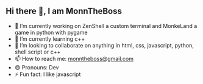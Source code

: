 ## Hi there 👋, I am MonnTheBoss

- 🔭 I’m currently working on ZenShell a custom terminal and MonkeLand a game in python with pygame
- 🌱 I’m currently learning c++
- 👯 I’m looking to collaborate on anything in html, css, javascript, python, shell script or c++
- 📫 How to reach me: monntheboss@gmail.com
- 😄 Pronouns: Dev
- ⚡ Fun fact: I like javascript

